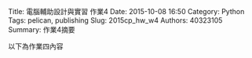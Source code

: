 Title: 電腦輔助設計與實習 作業4
Date: 2015-10-08 16:50
Category: Python
Tags: pelican, publishing
Slug: 2015cp_hw_w4
Authors: 40323105
Summary: 作業4摘要

以下為作業四內容